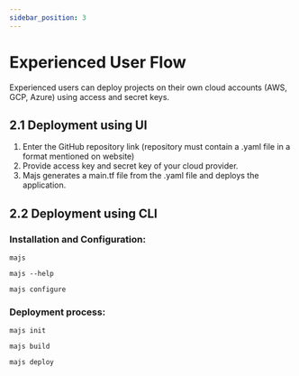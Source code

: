 ```yaml
---
sidebar_position: 3
---
```


# Experienced User Flow

Experienced users can deploy projects on their own cloud accounts (AWS, GCP, Azure) using access and secret keys.

## 2.1 Deployment using UI

1. Enter the GitHub repository link (repository must contain a .yaml file in a format mentioned on website)
2. Provide access key and secret key of your cloud provider.
3. Majs generates a main.tf file from the .yaml file and deploys the application.

## 2.2 Deployment using CLI

### Installation and Configuration:

```
majs
```

```
majs --help
```

```
majs configure
```

### Deployment process:

```
majs init
```

```
majs build
```

```
majs deploy
```
